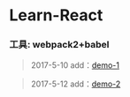 # Learn-React
### 工具: webpack2+babel
>  2017-5-10 add：[demo-1](https://mayfulq.github.io/learn-react/demo-1/dist/index.html)

>  2017-5-12 add：[demo-2](https://mayfulq.github.io/learn-react/demo-2/dist/index.html)